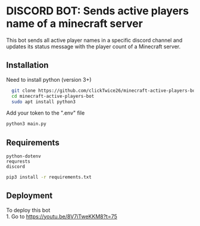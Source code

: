 
# DISCORD BOT: Sends active players name of a minecraft server
This bot sends all active player names in a specific discord channel and updates its status message with the player count of a Minecraft server.







## Installation

Need to install python (version 3+)
```bash
  git clone https://github.com/clickTwice26/minecraft-active-players-bot.git
  cd minecraft-active-players-bot
  sudo apt install python3  
```
Add your token to the ".env" file
```bash
python3 main.py
```

    
## Requirements
    python-dotenv
    requrests
    discord
```bash
pip3 install -r requirements.txt
```

## Deployment

To deploy this bot  
    1. Go to https://youtu.be/8V7iTweKKM8?t=75

